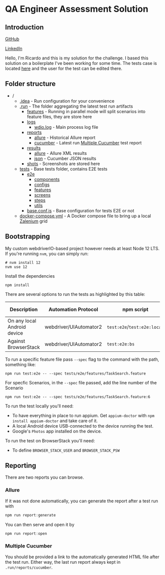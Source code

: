 # QA Engineer Assessment Solution

## Introduction

[GitHub](https://github.com/nextlevelbeard)

[LinkedIn](https://www.linkedin.com/in/sudoricardobarbosa/en)

Hello, I'm Ricardo and this is my solution for the challenge.
I based this solution on a boilerplate I've been working for some time.
The tests case is located [here](tests/e2e/features/TaskSearch.feature) and the user for the test can be edited there.

## Folder structure
- /
    - [.idea](.idea) - Run configuration for your convenience
    - [.run](.run) - The folder aggregating the latest test run artifacts
        - [features](.run/features) - Running in parallel mode will split scenarios into feature files, they are store here
        - [logs](.run/logs)
            - [wdio.log](.run/logs/wdio.log) - Main process log file
        - [reports](.run/reports)
            - [allure](.run/reports/allure) - Historical Allure report
            - [cucumber](.run/reports/cucumber) - Latest run [Multiple Cucumber](https://github.com/wswebcreation/multiple-cucumber-html-reporter#readme) test report
        - [results](.run/results)
            - [allure](.run/results/allure) - Allure XML results
            - [json](.run/results/json) - Cucumber JSON results
        - [shots](.run/shots) - Screenshots are stored here
    - [tests](tests) - Base tests folder, contains E2E tests
        - [e2e](tests/e2e)
            - [components](tests/e2e/components)
            - [configs](tests/e2e/configs)
            - [features](tests/e2e/features)
            - [screens](tests/e2e/screens)
            - [steps](tests/e2e/steps)
            - [utils](tests/e2e/utils)
        - [base.conf.js](tests/base.conf.js) - Base configuration for tests E2E or not
    - [docker-compose.yml](docker-compose.yml) - A Docker compose file to bring up a local [Zalenium](https://opensource.zalando.com/zalenium/) grid

## Bootstrapping

My custom webdriverIO-based project however needs at least Node 12 LTS.
If you're running `nvm`, you can simply run:
```shell script
# nvm install 12
nvm use 12
```
Install the dependencies
```
npm install
```
There are several options to run the tests as highlighted by this table:

|  Description | Automation Protocol | npm script  | Configuration file |
|---|---|---|---|
| On any local Android device  | webdriver/UIAutomator2 | `test:e2e`/`test:e2e:local` | [local.conf.js](tests/e2e/configs/local.conf.js)  |
| Against BrowserStack                      | webdriver/UIAutomator2                | `test:e2e:bs`    | [bs.conf.js](tests/e2e/configs/bs.conf.js)  |

To run a specific feature file pass `--spec` flag to the command with the path, something like:
```shell script
npm run test:e2e -- --spec tests/e2e/features/TaskSearch.feature
```
For specfic Scenarios, in the `--spec` file passed, add the line number of the Scenario
```shell script
npm run test:e2e -- --spec tests/e2e/features/TaskSearch.feature:6
```

To run the test locally you'll need:
- To have everything in place to run appium. Get `appium-doctor` with `npm install appium-doctor` and take care of it.
- A local Android device USB-connected to the device running the test.
- Google's `Photos` app installed on the device.

To run the test on BrowserStack you'll need:
- To define `BROWSER_STACK_USER` and `BROWSER_STACK_PSW`

## Reporting

There are two reports you can browse.

### Allure

If it was not done automatically, you can generate the report after a test run with
```javascript
npm run report:generate
```
You can then serve and open it by
```javascript
npm run report:open
```

### Multiple Cucumber
You should be provided a link to the automatically generated HTML file after the test run.
Either way, the last run report always kept in `.run/reports/cucumber`.
